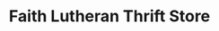 ---
title: "Faith Lutheran Thrift Store"
url: /las-vegas/faith-lutheran-thrift-store/
shop: Gebrauchtwaren
---